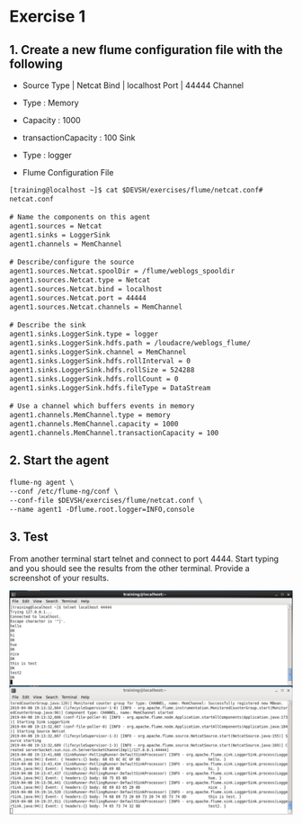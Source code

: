 # Exercise 1

## 1. Create a new flume configuration file with the following
- Source
Type  | Netcat
Bind  | localhost
Port  | 44444
Channel
- Type : Memory
- Capacity : 1000
- transactionCapacity : 100
Sink
- Type : logger

- Flume Configuration File
<pre><code>[training@localhost ~]$ cat $DEVSH/exercises/flume/netcat.conf# netcat.conf

# Name the components on this agent
agent1.sources = Netcat
agent1.sinks = LoggerSink
agent1.channels = MemChannel

# Describe/configure the source
agent1.sources.Netcat.spoolDir = /flume/weblogs_spooldir
agent1.sources.Netcat.type = Netcat
agent1.sources.Netcat.bind = localhost
agent1.sources.Netcat.port = 44444
agent1.sources.Netcat.channels = MemChannel

# Describe the sink
agent1.sinks.LoggerSink.type = logger
agent1.sinks.LoggerSink.hdfs.path = /loudacre/weblogs_flume/
agent1.sinks.LoggerSink.channel = MemChannel
agent1.sinks.LoggerSink.hdfs.rollInterval = 0
agent1.sinks.LoggerSink.hdfs.rollSize = 524288
agent1.sinks.LoggerSink.hdfs.rollCount = 0
agent1.sinks.LoggerSink.hdfs.fileType = DataStream

# Use a channel which buffers events in memory
agent1.channels.MemChannel.type = memory
agent1.channels.MemChannel.capacity = 1000
agent1.channels.MemChannel.transactionCapacity = 100
</code></pre>

## 2. Start the agent
<pre><code>flume-ng agent \
--conf /etc/flume-ng/conf \
--conf-file $DEVSH/exercises/flume/netcat.conf \
--name agent1 -Dflume.root.logger=INFO,console</pre></code>

## 3. Test
From another terminal start telnet and connect to port 4444. Start typing and you should see the
results from the other terminal. Provide a screenshot of your results.

![screenshot_20171221-151714](https://github.com/ssu993/data_ingest_sue/blob/master/Flume/flume_result.PNG?raw=true)
